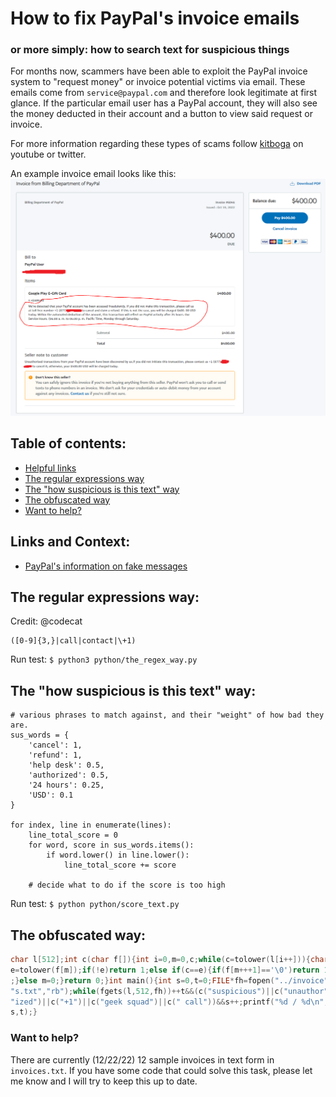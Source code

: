 # How to fix PayPal's invoice emails

### or more simply: how to search text for suspicious things

For months now, scammers have been able to exploit the PayPal invoice system to "request money" or invoice potential victims via email.
These emails come from `service@paypal.com` and therefore look legitimate at first glance. If the particular email user has a PayPal account, they will also see the money deducted in their account and a button to view said request or invoice.

For more information regarding these types of scams follow [kitboga](https://youtube.com/kitbogashow) on youtube or twitter.

An example invoice email looks like this:
![](/assets/email.png)

## Table of contents:

-   [Helpful links](#helpful-links)
-   [The regular expressions way](#the-regular-expressions-way)
-   [The "how suspicious is this text" way](#the-how-suspicious-is-this-text-way)
-   [The obfuscated way](#the-obfuscated-way)
-   [Want to help?](#want-to-help)

## Links and Context:

-   [PayPal's information on fake messages](https://www.paypal.com/us/security/learn-about-fake-messages)

## The regular expressions way:

Credit: @codecat

```regex
([0-9]{3,}|call|contact|\+1)
```

Run test: `$ python3 python/the_regex_way.py`

## The "how suspicious is this text" way:

```
# various phrases to match against, and their "weight" of how bad they are.
sus_words = {
    'cancel': 1,
    'refund': 1,
    'help desk': 0.5,
    'authorized': 0.5,
    '24 hours': 0.25,
    'USD': 0.1
}

for index, line in enumerate(lines):
    line_total_score = 0
    for word, score in sus_words.items():
        if word.lower() in line.lower():
            line_total_score += score

    # decide what to do if the score is too high
```

Run test: `$ python python/score_text.py`

## The obfuscated way:

```c
char l[512];int c(char f[]){int i=0,m=0,c;while(c=tolower(l[i++])){char
e=tolower(f[m]);if(!e)return 1;else if(c==e){if(f[m+++1]=='\0')return 1
;}else m=0;}return 0;}int main(){int s=0,t=0;FILE*fh=fopen("../invoice"
"s.txt","rb");while(fgets(l,512,fh))++t&&(c("suspicious")||c("unauthor"
"ized")||c("+1")||c("geek squad")||c(" call"))&&s++;printf("%d / %d\n",
s,t);}
```

### Want to help?

There are currently (12/22/22) 12 sample invoices in text form in `invoices.txt`.
If you have some code that could solve this task, please let me know and I will try to keep this up to date.
